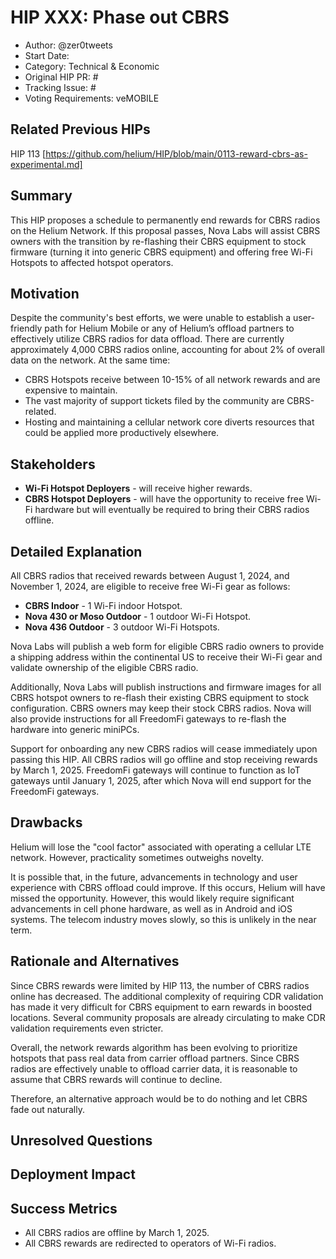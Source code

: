 # HIP XXX: Phase out CBRS

- Author: @zer0tweets 
- Start Date: 
- Category: Technical & Economic
- Original HIP PR: #
- Tracking Issue: #
- Voting Requirements: veMOBILE

## Related Previous HIPs

HIP 113 [https://github.com/helium/HIP/blob/main/0113-reward-cbrs-as-experimental.md]

## Summary
This HIP proposes a schedule to permanently end rewards for CBRS radios on the Helium Network. If this proposal passes, Nova Labs will assist CBRS owners with the transition by re-flashing their CBRS equipment to stock firmware (turning it into generic CBRS equipment) and offering free Wi-Fi Hotspots to affected hotspot operators.

## Motivation
Despite the community's best efforts, we were unable to establish a user-friendly path for Helium Mobile or any of Helium’s offload partners to effectively utilize CBRS radios for data offload. There are currently approximately 4,000 CBRS radios online, accounting for about 2% of overall data on the network. At the same time:

- CBRS Hotspots receive between 10-15% of all network rewards and are expensive to maintain.
- The vast majority of support tickets filed by the community are CBRS-related.
- Hosting and maintaining a cellular network core diverts resources that could be applied more productively elsewhere.

## Stakeholders 
- **Wi-Fi Hotspot Deployers** - will receive higher rewards.
- **CBRS Hotspot Deployers** - will have the opportunity to receive free Wi-Fi hardware but will eventually be required to bring their CBRS radios offline.  

## Detailed Explanation

All CBRS radios that received rewards between August 1, 2024, and November 1, 2024, are eligible to receive free Wi-Fi gear as follows: 

- **CBRS Indoor** - 1 Wi-Fi indoor Hotspot.
- **Nova 430 or Moso Outdoor** - 1 outdoor Wi-Fi Hotspot.
- **Nova 436 Outdoor** - 3 outdoor Wi-Fi Hotspots.

Nova Labs will publish a web form for eligible CBRS radio owners to provide a shipping address within the continental US to receive their Wi-Fi gear and validate ownership of the eligible CBRS radio.

Additionally, Nova Labs will publish instructions and firmware images for all CBRS hotspot owners to re-flash their existing CBRS equipment to stock configuration. CBRS owners may keep their stock CBRS radios. Nova will also provide instructions for all FreedomFi gateways to re-flash the hardware into generic miniPCs.

Support for onboarding any new CBRS radios will cease immediately upon passing this HIP. All CBRS radios will go offline and stop receiving rewards by March 1, 2025. FreedomFi gateways will continue to function as IoT gateways until January 1, 2025, after which Nova will end support for the FreedomFi gateways.

## Drawbacks

Helium will lose the "cool factor" associated with operating a cellular LTE network. However, practicality sometimes outweighs novelty.

It is possible that, in the future, advancements in technology and user experience with CBRS offload could improve. If this occurs, Helium will have missed the opportunity. However, this would likely require significant advancements in cell phone hardware, as well as in Android and iOS systems. The telecom industry moves slowly, so this is unlikely in the near term.

## Rationale and Alternatives

Since CBRS rewards were limited by HIP 113, the number of CBRS radios online has decreased. The additional complexity of requiring CDR validation has made it very difficult for CBRS equipment to earn rewards in boosted locations. Several community proposals are already circulating to make CDR validation requirements even stricter.

Overall, the network rewards algorithm has been evolving to prioritize hotspots that pass real data from carrier offload partners. Since CBRS radios are effectively unable to offload carrier data, it is reasonable to assume that CBRS rewards will continue to decline.

Therefore, an alternative approach would be to do nothing and let CBRS fade out naturally.

## Unresolved Questions

## Deployment Impact

## Success Metrics

- All CBRS radios are offline by March 1, 2025.
- All CBRS rewards are redirected to operators of Wi-Fi radios.

